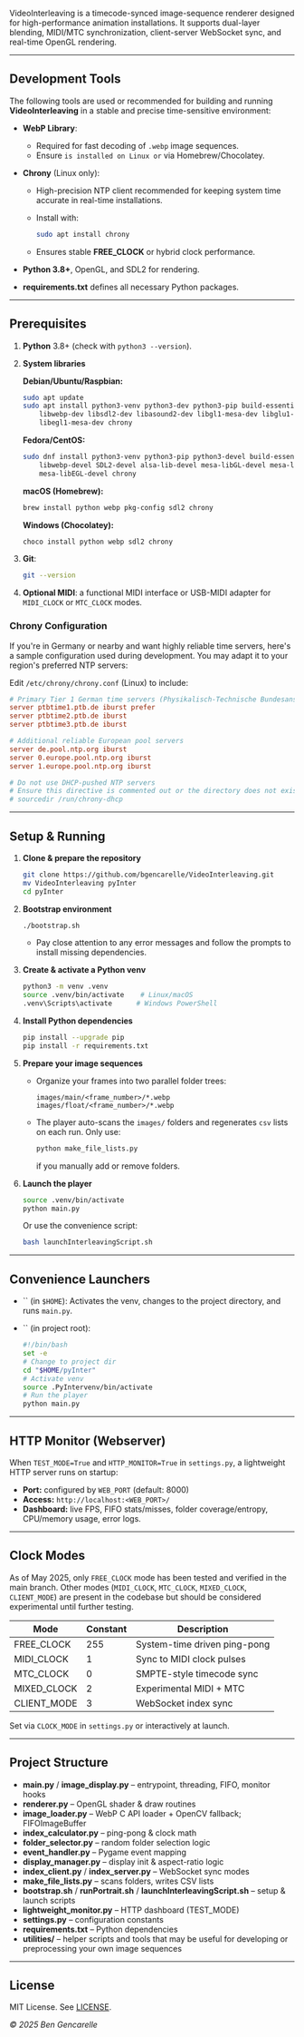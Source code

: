 VideoInterleaving is a timecode-synced image-sequence renderer designed for high-performance animation installations. It supports dual-layer blending, MIDI/MTC synchronization, client-server WebSocket sync, and real-time OpenGL rendering.

---

## Development Tools

The following tools are used or recommended for building and running **VideoInterleaving** in a stable and precise time-sensitive environment:

* **WebP Library**:

  * Required for fast decoding of `.webp` image sequences.
  * Ensure `is installed on Linux or` via Homebrew/Chocolatey.
* **Chrony** (Linux only):

  * High-precision NTP client recommended for keeping system time accurate in real-time installations.
  * Install with:

    ```bash
    sudo apt install chrony
    ```
  * Ensures stable **FREE\_CLOCK** or hybrid clock performance.
* **Python 3.8+**, OpenGL, and SDL2 for rendering.
* **requirements.txt** defines all necessary Python packages.

---

## Prerequisites

1. **Python** 3.8+  (check with `python3 --version`).

2. **System libraries**

   **Debian/Ubuntu/Raspbian:**

   ```bash
   sudo apt update
   sudo apt install python3-venv python3-dev python3-pip build-essential cmake pkg-config \
       libwebp-dev libsdl2-dev libasound2-dev libgl1-mesa-dev libglu1-mesa-dev \
       libegl1-mesa-dev chrony
   ```

   **Fedora/CentOS:**

   ```bash
   sudo dnf install python3-venv python3-pip python3-devel build-essential cmake pkgconfig \
       libwebp-devel SDL2-devel alsa-lib-devel mesa-libGL-devel mesa-libGLU-devel \
       mesa-libEGL-devel chrony
   ```

   **macOS (Homebrew):**

   ```bash
   brew install python webp pkg-config sdl2 chrony
   ```

   **Windows (Chocolatey):**

   ```powershell
   choco install python webp sdl2 chrony
   ```

3. **Git**:

   ```bash
   git --version
   ```

4. **Optional MIDI**: a functional MIDI interface or USB-MIDI adapter for `MIDI_CLOCK` or `MTC_CLOCK` modes.

### Chrony Configuration

If you're in Germany or nearby and want highly reliable time servers, here's a sample configuration used during development. You may adapt it to your region's preferred NTP servers:

Edit `/etc/chrony/chrony.conf` (Linux) to include:

```conf
# Primary Tier 1 German time servers (Physikalisch-Technische Bundesanstalt)
server ptbtime1.ptb.de iburst prefer
server ptbtime2.ptb.de iburst
server ptbtime3.ptb.de iburst

# Additional reliable European pool servers
server de.pool.ntp.org iburst
server 0.europe.pool.ntp.org iburst
server 1.europe.pool.ntp.org iburst

# Do not use DHCP-pushed NTP servers
# Ensure this directive is commented out or the directory does not exist:
# sourcedir /run/chrony-dhcp
```

---

## Setup & Running

1. **Clone & prepare the repository**

   ```bash
   git clone https://github.com/bgencarelle/VideoInterleaving.git
   mv VideoInterleaving pyInter
   cd pyInter
   ```

2. **Bootstrap environment**

   ```bash
   ./bootstrap.sh
   ```

   * Pay close attention to any error messages and follow the prompts to install missing dependencies.

3. **Create & activate a Python venv**

   ```bash
   python3 -m venv .venv
   source .venv/bin/activate    # Linux/macOS
   .venv\Scripts\activate      # Windows PowerShell
   ```

4. **Install Python dependencies**

   ```bash
   pip install --upgrade pip
   pip install -r requirements.txt
   ```

5. **Prepare your image sequences**

   * Organize your frames into two parallel folder trees:

     ```text
     images/main/<frame_number>/*.webp
     images/float/<frame_number>/*.webp
     ```
   * The player auto-scans the `images/` folders and regenerates `csv` lists on each run. Only use:

     ```bash
     python make_file_lists.py
     ```

     if you manually add or remove folders.

6. **Launch the player**

   ```bash
   source .venv/bin/activate
   python main.py
   ```

   Or use the convenience script:

   ```bash
   bash launchInterleavingScript.sh
   ```

---

## Convenience Launchers

* \`\` (in `$HOME`): Activates the venv, changes to the project directory, and runs `main.py`.

* \`\` (in project root):

  ```bash
  #!/bin/bash
  set -e
  # Change to project dir
  cd "$HOME/pyInter"
  # Activate venv
  source .PyIntervenv/bin/activate
  # Run the player
  python main.py
  ```

---

## HTTP Monitor (Webserver)

When `TEST_MODE=True` and `HTTP_MONITOR=True` in `settings.py`, a lightweight HTTP server runs on startup:

* **Port:** configured by `WEB_PORT` (default: 8000)
* **Access:** `http://localhost:<WEB_PORT>/`
* **Dashboard:** live FPS, FIFO stats/misses, folder coverage/entropy, CPU/memory usage, error logs.

---

## Clock Modes

As of May 2025, only `FREE_CLOCK` mode has been tested and verified in the main branch. Other modes (`MIDI_CLOCK`, `MTC_CLOCK`, `MIXED_CLOCK`, `CLIENT_MODE`) are present in the codebase but should be considered experimental until further testing.

| Mode         | Constant | Description                  |
| ------------ | -------- | ---------------------------- |
| FREE\_CLOCK  | 255      | System-time driven ping-pong |
| MIDI\_CLOCK  | 1        | Sync to MIDI clock pulses    |
| MTC\_CLOCK   | 0        | SMPTE-style timecode sync    |
| MIXED\_CLOCK | 2        | Experimental MIDI + MTC      |
| CLIENT\_MODE | 3        | WebSocket index sync         |

Set via `CLOCK_MODE` in `settings.py` or interactively at launch.

---

## Project Structure

* **main.py** / **image\_display.py** – entrypoint, threading, FIFO, monitor hooks
* **renderer.py** – OpenGL shader & draw routines
* **image\_loader.py** – WebP C API loader + OpenCV fallback; FIFOImageBuffer
* **index\_calculator.py** – ping-pong & clock math
* **folder\_selector.py** – random folder selection logic
* **event\_handler.py** – Pygame event mapping
* **display\_manager.py** – display init & aspect-ratio logic
* **index\_client.py** / **index\_server.py** – WebSocket sync modes
* **make\_file\_lists.py** – scans folders, writes CSV lists
* **bootstrap.sh** / **runPortrait.sh** / **launchInterleavingScript.sh** – setup & launch scripts
* **lightweight\_monitor.py** – HTTP dashboard (TEST\_MODE)
* **settings.py** – configuration constants
* **requirements.txt** – Python dependencies
* **utilities/** – helper scripts and tools that may be useful for developing or preprocessing your own image sequences

---

## License

MIT License. See [LICENSE](LICENSE).

*© 2025 Ben Gencarelle*
